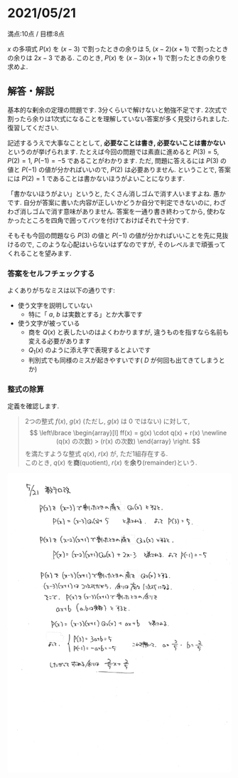 # 2021/05/21

満点:10点 / 目標:8点

$x$ の多項式 $P(x)$ を $(x-3)$ で割ったときの余りは $5$, $(x-2)(x+1)$ で割ったときの余りは $2x-3$ である. このとき, $P(x)$ を $(x-3)(x+1)$ で割ったときの余りを求めよ.

<div style="page-break-before:always"></div>

## 解答・解説

基本的な剰余の定理の問題です. 3分くらいで解けないと勉強不足です. 2次式で割ったら余りは1次式になることを理解していない答案が多く見受けられました. 復習してください.

記述するうえで大事なこととして, **必要なことは書き, 必要ないことは書かない**というのが挙げられます. たとえば今回の問題では素直に進めると $P(3)=5$, $P(2)=1$, $P(-1)=-5$ であることがわかります. ただ, 問題に答えるには $P(3)$ の値と $P(-1)$ の値が分かればいいので, $P(2)$ は必要ありません. ということで, 答案には $P(2)=1$ であることは書かないほうがよいことになります.

「書かないほうがよい」というと, たくさん消しゴムで消す人いますよね. 愚かです. 自分が答案に書いた内容が正しいかどうか自分で判定できないのに, わざわざ消しゴムで消す意味がありません.
答案を一通り書き終わってから, 使わなかったところを四角で囲ってバツを付けておけばそれで十分です.

そもそも今回の問題なら $P(3)$ の値と $P(-1)$ の値が分かればいいことを先に見抜けるので, このような心配はいらないはずなのですが, そのレベルまで頑張ってくれることを望みます.

### 答案をセルフチェックする

よくありがちなミスは以下の通りです:
- 使う文字を説明していない
    - 特に「 $a,\ b$ は実数とする」とか大事です
- 使う文字が被っている
    - 商を $Q(x)$ と表したいのはよくわかりますが, 違うものを指すなら名前も変える必要があります
    - $Q_1(x)$ のように添え字で表現するとよいです
    - 判別式でも同様のミスが起きやすいです( $D$ が何回も出てきてしまうとか)

### 整式の除算

定義を確認します.

> 2つの整式 $f(x)$, $g(x)$ (ただし, $g(x)$ は $0$ ではない) に対して,
$$
\left\lbrace
\begin{array}[l]
ff(x) = g(x) \cdot q(x) + r(x) \newline
(q(x) の次数) > (r(x) の次数)
\end{array}
\right.
$$
> を満たすような整式 $q(x)$, $r(x)$ が, ただ1組存在する.<br>
> このとき, $q(x)$ を**商**(quotient), $r(x)$ を**余り**(remainder)という.

![](static/img/mathterro/mathterro_20210521.jpg)